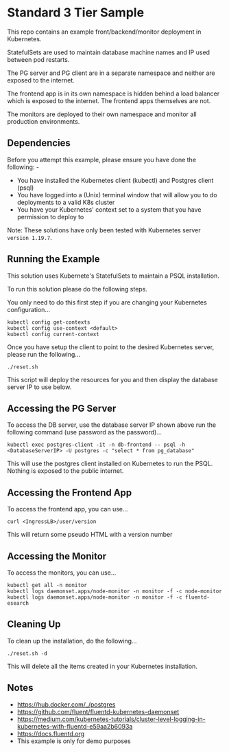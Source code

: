 Standard 3 Tier Sample
======================

This repo contains an example front/backend/monitor deployment in Kubernetes.

StatefulSets are used to maintain database machine names and IP used between pod restarts.

The PG server and PG client are in a separate namespace and neither are exposed to the internet.

The frontend app is in its own namespace is hidden behind a load balancer which is exposed to the internet.
The frontend apps themselves are not.

The monitors are deployed to their own namespace and monitor all production environments.

Dependencies
------------
Before you attempt this example, please ensure you have done the following: -
- You have installed the Kubernetes client (kubectl) and Postgres client (psql)
- You have logged into a (Unix) terminal window that will allow you to do deployments to a valid K8s cluster
- You have your Kubernetes' context set to a system that you have permission to deploy to

Note: These solutions have only been tested with Kubernetes server `version 1.19.7`.

Running the Example
-------------------
This solution uses Kubernete's StatefulSets to maintain a PSQL installation.

To run this solution please do the following steps.

You only need to do this first step if you are changing your Kubernetes configuration...

    kubectl config get-contexts
    kubectl config use-context <default>
    kubectl config current-context

Once you have setup the client to point to the desired Kubernetes server, please run the following...

    ./reset.sh

This script will deploy the resources for you and then display the database server IP to use below.

Accessing the PG Server
-----------------------
To access the DB server, use the database server IP shown above run the following command (use password as the password)...

    kubectl exec postgres-client -it -n db-frontend -- psql -h <DatabaseServerIP> -U postgres -c "select * from pg_database"

This will use the postgres client installed on Kubernetes to run the PSQL. Nothing is exposed to the public internet.

Accessing the Frontend App
--------------------------
To access the frontend app, you can use...

    curl <IngressLB>/user/version

This will return some pseudo HTML with a version number

Accessing the Monitor
---------------------
To access the monitors, you can use...

    kubectl get all -n monitor
    kubectl logs daemonset.apps/node-monitor -n monitor -f -c node-monitor
    kubectl logs daemonset.apps/node-monitor -n monitor -f -c fluentd-esearch

Cleaning Up
-----------
To clean up the installation, do the following...

    ./reset.sh -d

This will delete all the items created in your Kubernetes installation.

Notes
-----
- https://hub.docker.com/_/postgres
- https://github.com/fluent/fluentd-kubernetes-daemonset
- https://medium.com/kubernetes-tutorials/cluster-level-logging-in-kubernetes-with-fluentd-e59aa2b6093a
- https://docs.fluentd.org
- This example is only for demo purposes

